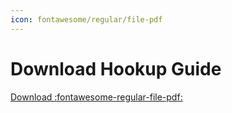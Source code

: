 ```yaml
---
icon: fontawesome/regular/file-pdf
---
```



# Download Hookup Guide
[Download :fontawesome-regular-file-pdf:](assets/SparkFun_6DoF_LSM6DSV16X-hookup-guide.pdf)